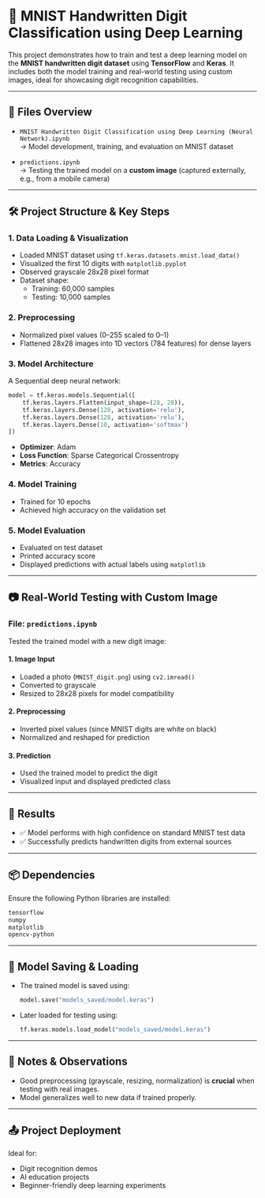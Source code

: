 # 🧠 MNIST Handwritten Digit Classification using Deep Learning

This project demonstrates how to train and test a deep learning model on the **MNIST handwritten digit dataset** using **TensorFlow** and **Keras**. It includes both the model training and real-world testing using custom images, ideal for showcasing digit recognition capabilities.

---

## 📁 Files Overview

- `MNIST Handwritten Digit Classification using Deep Learning (Neural Network).ipynb`  
  → Model development, training, and evaluation on MNIST dataset

- `predictions.ipynb`  
  → Testing the trained model on a **custom image** (captured externally, e.g., from a mobile camera)

---

## 🛠️ Project Structure & Key Steps

### 1. **Data Loading & Visualization**
- Loaded MNIST dataset using `tf.keras.datasets.mnist.load_data()`
- Visualized the first 10 digits with `matplotlib.pyplot`
- Observed grayscale 28x28 pixel format
- Dataset shape:
  - Training: 60,000 samples
  - Testing: 10,000 samples

### 2. **Preprocessing**
- Normalized pixel values (0–255 scaled to 0–1)
- Flattened 28x28 images into 1D vectors (784 features) for dense layers

### 3. **Model Architecture**
A Sequential deep neural network:
```python
model = tf.keras.models.Sequential([
    tf.keras.layers.Flatten(input_shape=(28, 28)),
    tf.keras.layers.Dense(128, activation='relu'),
    tf.keras.layers.Dense(128, activation='relu'),
    tf.keras.layers.Dense(10, activation='softmax')
])
```
- **Optimizer**: Adam  
- **Loss Function**: Sparse Categorical Crossentropy  
- **Metrics**: Accuracy

### 4. **Model Training**
- Trained for 10 epochs
- Achieved high accuracy on the validation set

### 5. **Model Evaluation**
- Evaluated on test dataset
- Printed accuracy score
- Displayed predictions with actual labels using `matplotlib`

---

## 📷 Real-World Testing with Custom Image

### File: `predictions.ipynb`

Tested the trained model with a new digit image:

#### 1. **Image Input**
- Loaded a photo (`MNIST_digit.png`) using `cv2.imread()`
- Converted to grayscale
- Resized to 28x28 pixels for model compatibility

#### 2. **Preprocessing**
- Inverted pixel values (since MNIST digits are white on black)
- Normalized and reshaped for prediction

#### 3. **Prediction**
- Used the trained model to predict the digit
- Visualized input and displayed predicted class

---

## 🧪 Results

- ✅ Model performs with high confidence on standard MNIST test data
- ✅ Successfully predicts handwritten digits from external sources

---

## 📦 Dependencies

Ensure the following Python libraries are installed:

```bash
tensorflow
numpy
matplotlib
opencv-python
```

---

## 💾 Model Saving & Loading

- The trained model is saved using:
  ```python
  model.save("models_saved/model.keras")
  ```
- Later loaded for testing using:
  ```python
  tf.keras.models.load_model("models_saved/model.keras")
  ```

---

## 📌 Notes & Observations

- Good preprocessing (grayscale, resizing, normalization) is **crucial** when testing with real images.
- Model generalizes well to new data if trained properly.

---

## 📤 Project Deployment

Ideal for:
- Digit recognition demos
- AI education projects
- Beginner-friendly deep learning experiments
